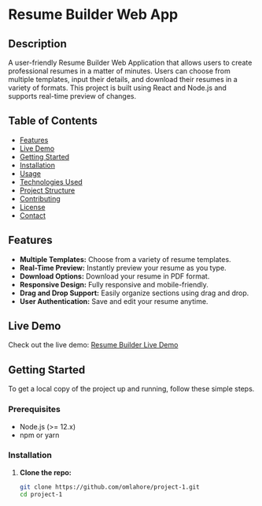 # Resume Builder Web App


## Description

A user-friendly Resume Builder Web Application that allows users to create professional resumes in a matter of minutes. Users can choose from multiple templates, input their details, and download their resumes in a variety of formats. This project is built using React and Node.js and supports real-time preview of changes.

## Table of Contents

- [Features](#features)
- [Live Demo](#live-demo)
- [Getting Started](#getting-started)
- [Installation](#installation)
- [Usage](#usage)
- [Technologies Used](#technologies-used)
- [Project Structure](#project-structure)
- [Contributing](#contributing)
- [License](#license)
- [Contact](#contact)

## Features

- **Multiple Templates:** Choose from a variety of resume templates.
- **Real-Time Preview:** Instantly preview your resume as you type.
- **Download Options:** Download your resume in PDF format.
- **Responsive Design:** Fully responsive and mobile-friendly.
- **Drag and Drop Support:** Easily organize sections using drag and drop.
- **User Authentication:** Save and edit your resume anytime.

## Live Demo

Check out the live demo: [Resume Builder Live Demo](https://your-live-demo-url.com)

## Getting Started

To get a local copy of the project up and running, follow these simple steps.

### Prerequisites

- Node.js (>= 12.x)
- npm or yarn

### Installation

1. **Clone the repo:**

   ```bash
   git clone https://github.com/omlahore/project-1.git
   cd project-1
